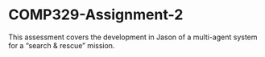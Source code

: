 # COMP329-Assignment-2
 This assessment covers the development in Jason of a multi-agent system for a “search & rescue” mission.
